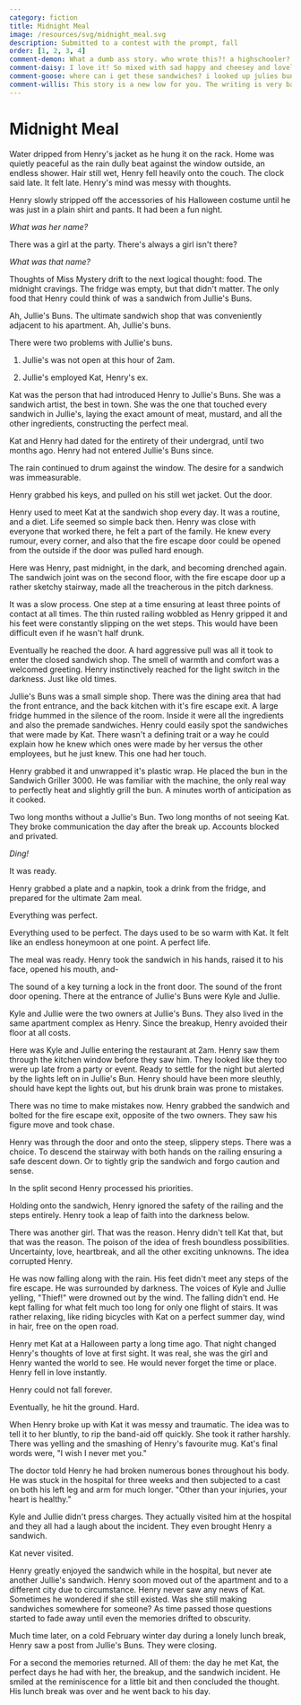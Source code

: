 ```yaml
---
category: fiction
title: Midnight Meal
image: /resources/svg/midnight_meal.svg
description: Submitted to a contest with the prompt, fall
order: [1, 2, 3, 4]
comment-demon: What a dumb ass story. who wrote this?! a highschooler? Thats what it reads like. Pathetic. Get over it loser
comment-daisy: I love it! So mixed with sad happy and cheesey and lovely!!!
comment-goose: where can i get these sandwiches? i looked up julies buns and nothing came up
comment-willis: This story is a new low for you. The writing is very basic and shallow. And the ending feels incredibly rushed.
---
```


# Midnight Meal

Water dripped from Henry's jacket as he hung it on the rack. Home was quietly peaceful as the rain dully beat against the window outside, an endless shower. Hair still wet, Henry fell heavily onto the couch. The clock said late. It felt late. Henry's mind was messy with thoughts.

Henry slowly stripped off the accessories of his Halloween costume until he was just in a plain shirt and pants. It had been a fun night.

_What was her name?_

There was a girl at the party. There's always a girl isn't there?

_What was that name?_

Thoughts of Miss Mystery drift to the next logical thought: food. The midnight cravings. The fridge was empty, but that didn't matter. The only food that Henry could think of was a sandwich from Jullie's Buns.

Ah, Jullie's Buns. The ultimate sandwich shop that was conveniently adjacent to his apartment. Ah, Jullie's buns.

There were two problems with Jullie's buns.

1. Jullie's was not open at this hour of 2am.

2. Jullie's employed Kat, Henry's ex.

Kat was the person that had introduced Henry to Jullie's Buns. She was a sandwich artist, the best in town. She was the one that touched every sandwich in Jullie's, laying the exact amount of meat, mustard, and all the other ingredients, constructing the perfect meal.

Kat and Henry had dated for the entirety of their undergrad, until two months ago. Henry had not entered Jullie's Buns since.

The rain continued to drum against the window. The desire for a sandwich was immeasurable.

Henry grabbed his keys, and pulled on his still wet jacket. Out the door.

Henry used to meet Kat at the sandwich shop every day. It was a routine, and a diet. Life seemed so simple back then. Henry was close with everyone that worked there, he felt a part of the family. He knew every rumour, every corner, and also that the fire escape door could be opened from the outside if the door was pulled hard enough.

Here was Henry, past midnight, in the dark, and becoming drenched again. The sandwich joint was on the second floor, with the fire escape door up a rather sketchy stairway, made all the treacherous in the pitch darkness.

It was a slow process. One step at a time ensuring at least three points of contact at all times. The thin rusted railing wobbled as Henry gripped it and his feet were constantly slipping on the wet steps. This would have been difficult even if he wasn't half drunk.

Eventually he reached the door. A hard aggressive pull was all it took to enter the closed sandwich shop. The smell of warmth and comfort was a welcomed greeting. Henry instinctively reached for the light switch in the darkness. Just like old times.

Jullie's Buns was a small simple shop. There was the dining area that had the front entrance, and the back kitchen with it's fire escape exit. A large fridge hummed in the silence of the room. Inside it were all the ingredients and also the premade sandwiches. Henry could easily spot the sandwiches that were made by Kat. There wasn't a defining trait or a way he could explain how he knew which ones were made by her versus the other employees, but he just knew. This one had her touch.

Henry grabbed it and unwrapped it's plastic wrap. He placed the bun in the Sandwich Griller 3000. He was familiar with the machine, the only real way to perfectly heat and slightly grill the bun. A minutes worth of anticipation as it cooked.

Two long months without a Jullie's Bun. Two long months of not seeing Kat. They broke communication the day after the break up. Accounts blocked and privated.

_Ding!_

It was ready.

Henry grabbed a plate and a napkin, took a drink from the fridge, and prepared for the ultimate 2am meal.

Everything was perfect.

Everything used to be perfect. The days used to be so warm with Kat. It felt like an endless honeymoon at one point. A perfect life.

The meal was ready. Henry took the sandwich in his hands, raised it to his face, opened his mouth, and-

The sound of a key turning a lock in the front door. The sound of the front door opening. There at the entrance of Jullie's Buns were Kyle and Jullie.

Kyle and Jullie were the two owners at Jullie's Buns. They also lived in the same apartment complex as Henry. Since the breakup, Henry avoided their floor at all costs.

Here was Kyle and Jullie entering the restaurant at 2am. Henry saw them through the kitchen window before they saw him. They looked like they too were up late from a party or event. Ready to settle for the night but alerted by the lights left on in Jullie's Bun. Henry should have been more sleuthly, should have kept the lights out, but his drunk brain was prone to mistakes.

There was no time to make mistakes now. Henry grabbed the sandwich and bolted for the fire escape exit, opposite of the two owners. They saw his figure move and took chase.

Henry was through the door and onto the steep, slippery steps. There was a choice. To descend the stairway with both hands on the railing ensuring a safe descent down. Or to tightly grip the sandwich and forgo caution and sense.

In the split second Henry processed his priorities.

Holding onto the sandwich, Henry ignored the safety of the railing and the steps entirely. Henry took a leap of faith into the darkness below.

There was another girl. That was the reason. Henry didn't tell Kat that, but that was the reason. The poison of the idea of fresh boundless possibilities. Uncertainty, love, heartbreak, and all the other exciting unknowns. The idea corrupted Henry.

He was now falling along with the rain. His feet didn't meet any steps of the fire escape. He was surrounded by darkness. The voices of Kyle and Jullie yelling, "Thief!" were drowned out by the wind. The falling didn't end. He kept falling for what felt much too long for only one flight of stairs. It was rather relaxing, like riding bicycles with Kat on a perfect summer day, wind in hair, free on the open road.

Henry met Kat at a Halloween party a long time ago. That night changed Henry's thoughts of love at first sight. It was real, she was the girl and Henry wanted the world to see. He would never forget the time or place. Henry fell in love instantly.

Henry could not fall forever.

Eventually, he hit the ground. Hard.

When Henry broke up with Kat it was messy and traumatic. The idea was to tell it to her bluntly, to rip the band-aid off quickly. She took it rather harshly. There was yelling and the smashing of Henry's favourite mug. Kat's final words were, "I wish I never met you."

The doctor told Henry he had broken numerous bones throughout his body. He was stuck in the hospital for three weeks and then subjected to a cast on both his left leg and arm for much longer. "Other than your injuries, your heart is healthy."

Kyle and Jullie didn't press charges. They actually visited him at the hospital and they all had a laugh about the incident. They even brought Henry a sandwich.

Kat never visited.

Henry greatly enjoyed the sandwich while in the hospital, but never ate another Jullie's sandwich. Henry soon moved out of the apartment and to a different city due to circumstance. Henry never saw any news of Kat. Sometimes he wondered if she still existed. Was she still making sandwiches somewhere for someone? As time passed those questions started to fade away until even the memories drifted to obscurity.

Much time later, on a cold February winter day during a lonely lunch break, Henry saw a post from Jullie's Buns. They were closing.

For a second the memories returned. All of them: the day he met Kat, the perfect days he had with her, the breakup, and the sandwich incident. He smiled at the reminiscence for a little bit and then concluded the thought. His lunch break was over and he went back to his day.
